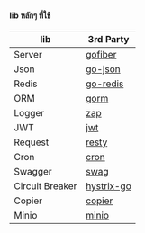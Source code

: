 #### lib หลักๆ ที่ใช้

| lib | 3rd Party |
| ---- | ---- | 
| Server | [gofiber](https://github.com/gofiber/fiber) |
| Json | [go-json](https://github.com/goccy/go-json)|
| Redis | [go-redis](https://github.com/redis/go-redis) |
| ORM | [gorm](https://github.com/go-gorm/gorm) |
| Logger | [zap](https://github.com/uber-go/zap) |
| JWT | [jwt](https://github.com/golang-jwt/jwt) |
| Request | [resty](https://github.com/go-resty/resty) |
| Cron | [cron](https://github.com/robfig/cron) |
| Swagger | [swag](https://github.com/swaggo/swag) |
| Circuit Breaker | [hystrix-go](https://github.com/afex/hystrix-go) |
| Copier | [copier](https://github.com/jinzhu/copier) |
| Minio | [minio](https://github.com/minio/minio-go) |
